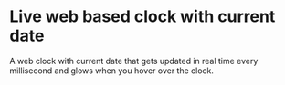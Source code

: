 # Live web based clock with current date
 A web clock with current date that gets updated in real time every millisecond and glows when you hover over the clock.
